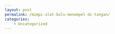 ```yaml
---
layout: post
permalink: /mimpi-ulat-bulu-menempel-di-tangan/
categories:
    - Uncategorized
---
```


